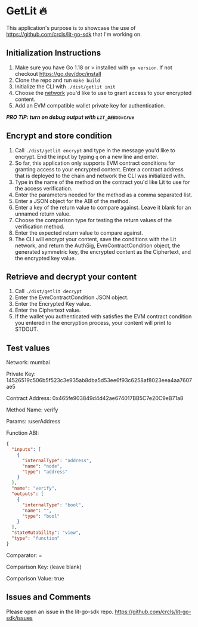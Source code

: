 # GetLit 🔥

This application's purpose is to showcase the use of
https://github.com/crcls/lit-go-sdk that I'm working on.

## Initialization Instructions

1. Make sure you have Go 1.18 or > installed with `go version`. If not checkout https://go.dev/doc/install
2. Clone the repo and run `make build`
3. Initialize the CLI with `./dist/getlit init`
4. Choose the
   [network](https://developer.litprotocol.com/support/supportedChains) you'd like to use to grant access to
   your encrypted content.
5. Add an EVM compatible wallet private key for
   authentication.

***PRO TIP: turn on debug output with `LIT_DEBUG=true`***

## Encrypt and store condition
1. Call `./dist/getlit encrypt` and type in the message you'd like to
   encrypt. End the input by typing `q` on a new line and enter.
2. So far, this application only supports EVM contract conditions for
   granting access to your encrypted content. Enter a contract address
   that is deployed to the chain and network the CLI was initialized
   with.
3. Type in the name of the method on the contract you'd like Lit to use
   for the access verification.
4. Enter the parameters needed for the method as a comma separated list.
5. Enter a JSON object for the ABI of the method.
6. Enter a key of the return value to compare against. Leave it blank
   for an unnamed return value.
7. Choose the comparison type for testing the return values of the
   verification method.
8. Enter the expected return value to compare against.
6. The CLI will encrypt your content, save the conditions with the Lit
   network, and return the AuthSig, EvmContractCondition object, the
   generated symmetric key, the encrypted content as the Ciphertext, and
   the encrypted key value.

## Retrieve and decrypt your content
1. Call `./dist/getlit decrypt`
2. Enter the EvmContractCondition JSON object.
3. Enter the Encrypted Key value.
4. Enter the Ciphertext value.
5. If the wallet you authenticated with satisfies the EVM contract
   condition you entered in the encryption process, your content will
   print to STDOUT.

## Test values

Network: mumbai

Private Key: 14526519c506b5f523c3e935ab8dba5d53ee6f93c6258af8023eea4aa7607ae5

Contract Address: 0x465fe903849d4d42ae674017BB5C7e20C9eB71a8

Method Name: verify

Params: :userAddress

Function ABI:
```json
{
  "inputs": [
    {
      "internalType": "address",
      "name": "node",
      "type": "address"
    }
  ],
  "name": "verify",
  "outputs": [
    {
      "internalType": "bool",
      "name": "",
      "type": "bool"
    }
  ],
  "stateMutability": "view",
  "type": "function"
}
```

Comparator: =

Comparison Key: (leave blank)

Comparison Value: true

## Issues and Comments
Please open an issue in the lit-go-sdk repo.
https://github.com/crcls/lit-go-sdk/issues
